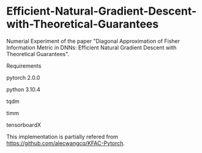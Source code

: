 # Efficient-Natural-Gradient-Descent-with-Theoretical-Guarantees
Numerial Experiment of the paper "Diagonal Approximation of Fisher Information Metric in DNNs: Efficient Natural Gradient Descent with Theoretical Guarantees".

Requirements

pytorch 2.0.0

python 3.10.4

tqdm

timm

tensorboardX

This implementation is partially refered from https://github.com/alecwangcq/KFAC-Pytorch.
